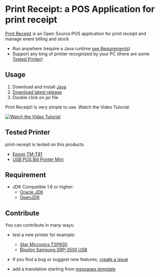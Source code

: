 # Print Receipt: a POS Application for print receipt

[Print Receipt](http://print-receipt.org) is an Open Source POS application for print receipt and manage event billing and stock    

* Run anywhere (require a Java runtime [see Requirements](#requirement))
* Support any king of printer recognized by your PC (there are some [Tested Printer](#tested-printer)) 

## Usage

1. Download and install [Java](https://java.com/en/download/)
2. [Download latest release](https://github.com/michelelazzeri/print-receipt/releases/latest)
3. Double click on jar file

Print Receipt! is very simple to use. Watch the Video Tutorial:

[![Watch the Video Tutorial](http://img.youtube.com/vi/SpaAheKS8d0/0.jpg)](http://www.youtube.com/watch?v=SpaAheKS8d0)

## Tested Printer
print-receipt is tested on this products
 
* [Epson TM-T81](https://www.google.it/?ie=UTF-8#q=Epson+thermal+printer+TM-T81)
* [USB POS Bill Printer Mini](https://www.google.it/?ie=UTF-8#q=USB+POS+Bill+Printer+Mini)

## Requirement

* JDK Compatible 1.6 or higher:
  * [Oracle JDK](https://java.com/en/download/)
  * [OpenJDK](http://openjdk.java.net/install)

## Contribute

You can contribute in many ways:

* test a new printer for example:
  * [Star Micronics TSP600](https://www.google.it/?ie=UTF-8#q=star+tsp600+usb)
  * [Bixolon Samsung SRP-350II USB](https://www.google.it/?ie=UTF-8#q=samsung+srp-350+usb)

* if you find a bug or suggest new features, [create a issue](https://github.com/michelelazzeri/print-receipt/issues/new) 

* add a translation starting from [messages template](https://github.com/michelelazzeri/print-receipt/blob/master/src/main/java/org/printreceipt/messages_lang.properties)